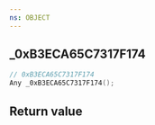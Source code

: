 ```yaml
---
ns: OBJECT
---
```

## _0xB3ECA65C7317F174

```c
// 0xB3ECA65C7317F174
Any _0xB3ECA65C7317F174();
```


## Return value
